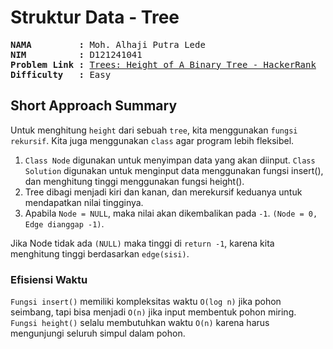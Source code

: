 # Struktur Data - Tree

<pre>
<strong>NAMA         :</strong> Moh. Alhaji Putra Lede
<strong>NIM          :</strong> D121241041
<strong>Problem Link :</strong> <a href="https://www.hackerrank.com/challenges/tree-height-of-a-binary-tree/problem?isFullScreen=true">Trees: Height of A Binary Tree - HackerRank</a>
<strong>Difficulty   :</strong> Easy
</pre>

## Short Approach Summary

Untuk menghitung `height` dari sebuah `tree`, kita menggunakan `fungsi rekursif`. Kita juga menggunakan `class` agar program lebih fleksibel.

1. `Class Node` digunakan untuk menyimpan data yang akan diinput. `Class Solution` digunakan untuk menginput data menggunakan fungsi insert(), dan menghitung tinggi menggunakan fungsi height().
2. Tree dibagi menjadi kiri dan kanan, dan merekursif keduanya untuk mendapatkan nilai tingginya.
3. Apabila `Node = NULL`, maka nilai akan dikembalikan pada `-1`. `(Node = 0, Edge dianggap -1)`.

Jika Node tidak ada `(NULL)` maka tinggi di `return -1`, karena kita menghitung tinggi berdasarkan `edge(sisi)`.

### Efisiensi Waktu

`Fungsi insert()` memiliki kompleksitas waktu `O(log n)` jika pohon seimbang, tapi bisa menjadi `O(n)` jika input membentuk pohon miring. `Fungsi height()` selalu membutuhkan waktu `O(n)` karena harus mengunjungi seluruh simpul dalam pohon.
